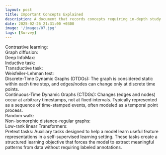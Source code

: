 ```yaml
---
layout: post
title: Important Concepts Explained
description: A document that records concepts requiring in-depth study.
date: 2025-02-26 21:31:00 +0300
image: '/images/07.jpg'
tags: [Survey]
---
```


Contrastive learning:  
Graph diffusion:  
Deep InfoMax:  
Inductive task:  
Transductive task:  
Weisfeiler-Lehman test:  
Discrete-Time Dynamic Graphs (DTDGs): The graph is considered static within each time step, and edges/nodes can change only at discrete time points.  
Continuous-Time Dynamic Graphs (CTDGs): Changes (edges and nodes) occur at arbitrary timestamps, not at fixed intervals. Typically represented as a sequence of time-stamped events, often modeled as a temporal point process.  
Random walk:  
Non-isomorphic distance-regular graphs:  
Low-rank linear Transformers:  
Pretext tasks: Auxiliary tasks designed to help a model learn useful feature representations in a self-supervised learning setting. These tasks create a structured learning objective that forces the model to extract meaningful patterns from data without requiring labeled annotations.